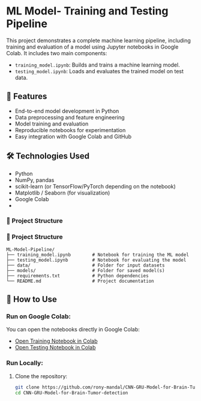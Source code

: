 # ML Model- Training and Testing Pipeline

This project demonstrates a complete machine learning pipeline, including training and evaluation of a model using Jupyter notebooks in Google Colab. It includes two main components:

- `training_model.ipynb`: Builds and trains a machine learning model.
- `testing_model.ipynb`: Loads and evaluates the trained model on test data.


## 🚀 Features

- End-to-end model development in Python
- Data preprocessing and feature engineering
- Model training and evaluation
- Reproducible notebooks for experimentation
- Easy integration with Google Colab and GitHub

## 🛠️ Technologies Used

- Python
- NumPy, pandas
- scikit-learn (or TensorFlow/PyTorch depending on the notebook)
- Matplotlib / Seaborn (for visualization)
- Google Colab
- 
### 📁 Project Structure

### 📁 Project Structure

```text
ML-Model-Pipeline/
├── training_model.ipynb        # Notebook for training the ML model
├── testing_model.ipynb         # Notebook for evaluating the model
├── data/                       # Folder for input datasets
├── models/                     # Folder for saved model(s)
├── requirements.txt            # Python dependencies
└── README.md                   # Project documentation
```




## 🧪 How to Use

### Run on Google Colab:

You can open the notebooks directly in Google Colab:

- [Open Training Notebook in Colab](https://colab.research.google.com/github/rony-mandal/CNN-GRU-Model-for-Brain-Tumor-detection/blob/main/training_model.ipynb)
- [Open Testing Notebook in Colab](https://colab.research.google.com/github/rony-mandal/CNN-GRU-Model-for-Brain-Tumor-detection/blob/main/testing_model.ipynb)

### Run Locally:

1. Clone the repository:
   ```bash
   git clone https://github.com/rony-mandal/CNN-GRU-Model-for-Brain-Tumor-detection.git
   cd CNN-GRU-Model-for-Brain-Tumor-detection
